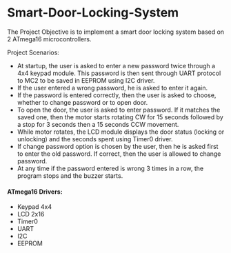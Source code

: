 # Smart-Door-Locking-System

 The Project Objective is to implement a smart door locking system based on 2 ATmega16 microcontrollers. 
 
 Project Scenarios:
 - At startup, the user is asked to enter a new password twice through a 4x4 keypad module. This password is then sent through UART protocol to MC2 to be saved in EEPROM using I2C driver.
 - If the user entered a wrong password, he is asked to enter it again.
 - If the password is entered correctly, then the user is asked to choose, whether to change password or to open door.
 - To open the door, the user is asked to enter password. If it matches the saved one, then the motor starts rotating CW for 15 seconds followed by a stop for 3 seconds then a 15 seconds CCW movement.
 - While motor rotates, the LCD module displays the door status (locking or unlocking) and the seconds spent using Timer0 driver.
 - If change password option is chosen by the user, then he is asked first to enter the old password. If correct, then the user is allowed to change password.
 - At any time if the password entered is wrong 3 times in a row, the program stops and the buzzer starts.
 
 
 #### ATmega16 Drivers:
 - Keypad 4x4
 - LCD 2x16
 - Timer0
 - UART
 - I2C
 - EEPROM
